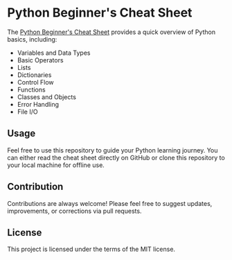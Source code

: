 # Python Beginner's Cheat Sheet

The [Python Beginner's Cheat Sheet](./Python_Beginners_Cheat_Sheet.md) provides a quick overview of Python basics, including:

- Variables and Data Types
- Basic Operators
- Lists
- Dictionaries
- Control Flow
- Functions
- Classes and Objects
- Error Handling
- File I/O

## Usage

Feel free to use this repository to guide your Python learning journey. You can either read the cheat sheet directly on GitHub or clone this repository to your local machine for offline use.

## Contribution

Contributions are always welcome! Please feel free to suggest updates, improvements, or corrections via pull requests.

## License

This project is licensed under the terms of the MIT license.


